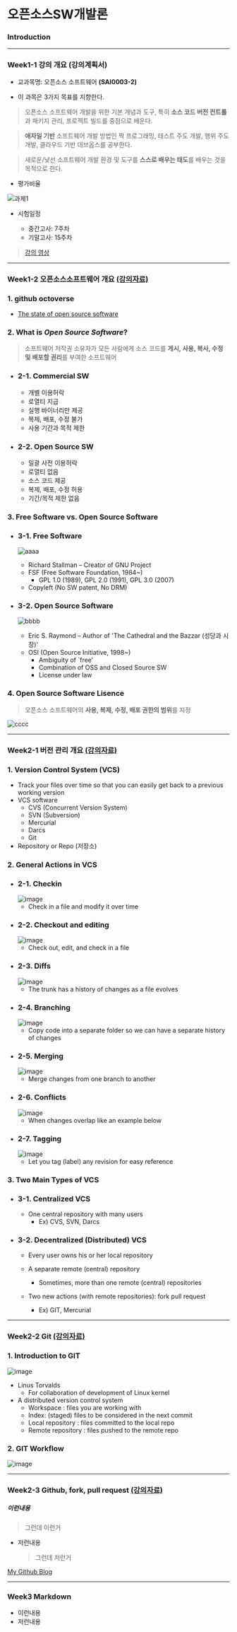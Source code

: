# **오픈소스SW개발론**

### Introduction

-------------
### Week1-1 강의 개요 (강의계획서)
* 교과목명: 오픈소스 소프트웨어 **(SAI0003-2)**
  
* 이 과목은 3가지 목표를 지향한다.
> 오픈소스 소프트웨어 개발을 위한 기본 개념과 도구, 특히 **소스 코드 버전 컨트롤**과 패키지 관리, 프로젝트 빌드를 중점으로 배운다.

> **애자일 기반** 소프트웨어 개발 방법인 짝 프로그래밍, 테스트 주도 개발, 행위 주도 개발, 클라우드 기반 데브옵스를 공부한다.

> 새로운/낯선 소프트웨어 개발 환경 및 도구를 **스스로 배우는 태도**를 배우는 것을 목적으로 한다.  

* 평가비율

![과제1](https://github.com/user-attachments/assets/5c2a9775-5591-4551-980e-e8c9745fbb3f)

- 시험일정
  
     * 중간고사: 7주차
     * 기말고사: 15주차

> [강의 영상](https://www.youtube.com/playlist?list=PLhbaMvGyp999F4RqSqCoXetq8OcT1IfJW)

-------------
### Week1-2 오픈소스소프트웨어 개요 [(강의자료)](https://docs.google.com/presentation/d/1HJM_NecZ2YZMin9NEL7-_PbZnj44ahYD/edit#slide=id.p1)

### **1. github octoverse**

* [The state of open source software](https://octoverse.github.com/)

### **2. What is _Open Source Software_?**

> 소프트웨어 저작권 소유자가 모든 사람에게 소스 코드를 **게시, 사용, 복사, 수정 및 배포할 권리**를 부여한 소프트웨어
* ### **2-1. Commercial SW**
  * 개별 이용허락
  * 로열티 지급
  * 실행 바이너리만 제공
  * 복제, 배포, 수정 불가
  * 사용 기간과 목적 제한

* ### **2-2. Open Source SW**
  * 일괄 사전 이용허락
  * 로열티 없음
  * 소스 코드 제공
  * 복제, 배포, 수정 허용
  * 기간/목적 제한 없음

### **3. Free Software vs. Open Source Software**

* ### **3-1. Free Software**
  ![aaaa](https://github.com/user-attachments/assets/978dbbf0-5e0d-4214-8fe6-5bd8545d8c6a)
  * Richard Stallman – Creator of GNU Project
  * FSF (Free Software Foundation, 1984~)
    * GPL 1.0 (1989), GPL 2.0 (1991), GPL 3.0 (2007)
  * Copyleft  (No SW patent, No DRM)

* ### **3-2. Open Source Software**
  ![bbbb](https://github.com/user-attachments/assets/b4fa2eb6-2b25-4f61-8201-6448b604f959)
  * Eric S. Raymond – Author of 'The Cathedral and the Bazzar (성당과 시장)'
  * OSI (Open Source Initiative, 1998~)
    * Ambiguity of `free’
    * Combination of OSS and Closed Source SW
    * License under law

### **4. Open Source Software Lisence**

> 오픈소스 소프트웨어의 **사용, 복제, 수정, 배포 권한의 범위**를 지정

![cccc](https://github.com/user-attachments/assets/bb557a62-db69-4dff-bab6-eafa1e315f9d)


-------------
### Week2-1 버전 관리 개요 [(강의자료)](https://docs.google.com/presentation/d/1y_XxFORFUVf5NVa40FTFmv9MemetVjBj/edit#slide=id.p1)

### **1. Version Control System (VCS)**
* Track your files over time so that you can easily get back to a previous working version
* VCS software
   * CVS (Concurrent Version System)
   * SVN (Subversion)
   * Mercurial
   * Darcs
   * Git
* Repository or Repo (저장소)

### **2. General Actions in VCS**
* ### **2-1. Checkin**
  ![image](https://github.com/user-attachments/assets/b40eb8f2-ae78-44aa-a1e2-35ab9a8e533d)
  * Check in a file and modify it over time
* ### **2-2. Checkout and editing**
  ![image](https://github.com/user-attachments/assets/92079481-d0e8-4408-8622-150742122122)
  * Check out, edit, and check in a file
* ### **2-3. Diffs**
  ![image](https://github.com/user-attachments/assets/5644d908-a9b2-499b-be2a-f2e058541858)
  * The trunk has a history of changes as a file evolves
* ### **2-4. Branching**
  ![image](https://github.com/user-attachments/assets/dd9f1bca-01d2-4806-8be1-26464ac99560)
  * Copy code into a separate folder so we can have a separate history of changes
* ### **2-5. Merging**
  ![image](https://github.com/user-attachments/assets/49ade0d9-5f12-4d20-8c76-b7a6ceef570b)
  * Merge changes from one branch to another
* ### **2-6. Conflicts**
  ![image](https://github.com/user-attachments/assets/f8159876-d81e-4a49-a668-e5e327359c24)
  * When changes overlap like an example below
* ### **2-7. Tagging**
  ![image](https://github.com/user-attachments/assets/df38de9d-cca5-4bb5-bb7c-3e29079c7ad8)
  * Let you tag (label) any revision for easy reference

### **3. Two Main Types of VCS**
* ### **3-1. Centralized VCS**
  * One central repository with many users
     * Ex) CVS, SVN, Darcs
* ### **3-2. Decentralized (Distributed) VCS**
  * Every user owns his or her local repository
  * A separate remote (central) repository
    * Sometimes, more than one remote (central) repositories

  * Two new actions (with remote repositories): fork pull request
    * Ex) GIT, Mercurial
 

-------------
### Week2-2 Git [(강의자료)](https://docs.google.com/presentation/d/1y_XxFORFUVf5NVa40FTFmv9MemetVjBj/edit#slide=id.p1)
### **1. Introduction to GIT**
![image](https://github.com/user-attachments/assets/474b5eca-8033-43cd-8693-3f96cb2a75cb)
* Linus Torvalds
   * For collaboration of development of Linux kernel
* A distributed version control system
   * Workspace : files you are working with
   * Index: (staged) files to be considered in the next commit
   * Local repository : files committed to the local repo
   * Remote repository : files pushed to the remote repo
### **2. GIT Workflow**
![image](https://github.com/user-attachments/assets/cadd69f3-3cb2-4dbf-a0c6-a5bb0b33b9a6)

-------------
### Week2-3 Github, fork, pull request [(강의자료)]()

##### 이런내용
  > 그런데 이런거
* 저런내용
  > 그런데 저런거

[My Github Blog](https://github.com/kkanuseobin)

-------------
### Week3     Markdown
* 이런내용
* 저런내용
